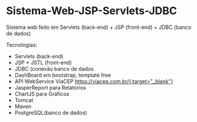 # Sistema-Web-JSP-Servlets-JDBC
Sistema web feito em Servlets (back-end) + JSP (front-end) + JDBC (banco de dados)

Tecnologias:

* Servlets (back-end)
* JSP + JSTL (front-end)
* JDBC (conexão banco de dados
* DashBoard em bootstrap, template free
* API WebService ViaCEP https://viacep.com.br/{:target="_blank"}
* JasperReport para Relatórios
* ChartJS para Gráficos
* Tomcat
* Maven
* PostgreSQL(banco de dados)
